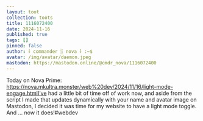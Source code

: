 ```yaml
---
layout: toot
collection: toots
title: 1116072400
date: 2024-11-16
published: true
tags: []
pinned: false
author: ⸸ commander ░ nova ⸸ :~$
avatar: /img/avatar/daemon.jpeg
mastodon: https://mastodon.online/@cmdr_nova/1116072400
---
```


Today on Nova Prime: https://nova.mkultra.monster/web%20dev/2024/11/16/light-mode-engage.htmlI’ve had a little bit of time off of work now, and aside from the script I made that updates dynamically with your name and avatar image on Mastodon, I decided it was time for my website to have a light mode toggle. And … now it does!#webdev
